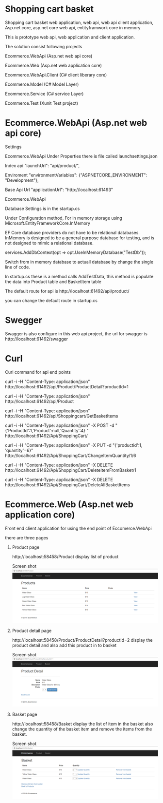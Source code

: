 # Shopping cart basket
Shopping cart basket web application, web api, web api client application, Asp.net core, asp.net core web api, entityframwork core in memory

This is prototype web api, web application and client application.

The solution consist following projects

Ecommerce.WebApi (Asp.net web api core)

Ecommerce.Web (Asp.net web application core)

Ecommerce.WebApi.Client (C# client liberary core)

Ecommerce.Model (C# Model Layer)

Ecommerce.Service (C# service Layer)

Ecommerce.Test (Xunit Test project)


# Ecommerce.WebApi (Asp.net web api core)

Settings

Ecommerce.WebApi Under Properties there is file called launchsettings.json

Index api    "launchUrl": "api/product/",
 
Enviroment     "environmentVariables": {"ASPNETCORE_ENVIRONMENT": "Development"},
 
Base Api Url        "applicationUrl": "http://localhost:61493"
 
 
Ecommerce.WebApi 

Database Settings is in the startup.cs

Under Configuration method, For in memory storage using Microsoft.EntityFrameworkCore.InMemory 

EF Core database providers do not have to be relational databases. InMemory is designed to be a general purpose database for testing, and is not designed to mimic a relational database.

services.AddDbContext<EnityFramWorkDbContext>(opt => opt.UseInMemoryDatabase("TestDb"));
      
Switch from in memory database to actuall database by change the single line of code.

In startup.cs these is a method calls AddTestData, this method is populate the data into Product table and BasketItem table

The default route for api is http://localhost:61492/api/product/

you can change the default route in startup.cs

# Swegger
Swagger is also configure in this web api project, the url for swagger is http://localhost:61492/swagger

# Curl 

Curl command for api end points 

curl -i -H "Content-Type: application/json" http://localhost:61492/api/Product/ProductDetail?productId=1

curl -i -H "Content-Type: application/json" http://localhost:61492/api/Product

curl -i -H "Content-Type: application/json" http://localhost:61492/api/Shoppingcart/GetBasketItems

curl -i -H "Content-Type: application/json" -X POST -d "{'ProductId':1,'Product':null,'Quantity':4} " http://localhost:61492/Api/ShoppingCart/

curl -i  -H "Content-Type: application/json" -X PUT -d "{'productid':1, 'quantity'=6}" http://localhost:61492/Api/ShoppingCart/ChangeItemQuantity/1/6

curl -i  -H "Content-Type: application/json" -X DELETE http://localhost:61492/Api/ShoppingCart/DeleteItemFromBasket/1

curl -i  -H "Content-Type: application/json" -X DELETE http://localhost:61492/Api/ShoppingCart/DeleteAllBasketItems

# Ecommerce.Web (Asp.net web application core)

Front end client application for using the end point of Eccomerce.WebApi

there are three pages

1. Product page 

   http://localhost:58458/Product display list of product
   
   Screen shot 
   ![alt text](https://github.com/leodeveloper/shoppingcartbasket/blob/master/Product.PNG)
   
2. Product detail page

   http://localhost:58458/Product/ProductDetail?productId=2 display the product detail and also add this product in to basket
   
   Screen shot 
   ![alt text](https://github.com/leodeveloper/shoppingcartbasket/blob/master/ProductDetailPage.PNG)
   
3. Basket page 

   http://localhost:58458/Basket display the list of item in the basket also change the quantity of the basket item and remove the items    from the basket.
   
   Screen shot 
   ![alt text](https://github.com/leodeveloper/shoppingcartbasket/blob/master/Baket.PNG)

